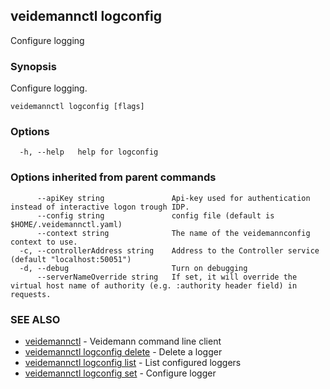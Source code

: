 ## veidemannctl logconfig

Configure logging

### Synopsis

Configure logging.

```
veidemannctl logconfig [flags]
```

### Options

```
  -h, --help   help for logconfig
```

### Options inherited from parent commands

```
      --apiKey string               Api-key used for authentication instead of interactive logon trough IDP.
      --config string               config file (default is $HOME/.veidemannctl.yaml)
      --context string              The name of the veidemannconfig context to use.
  -c, --controllerAddress string    Address to the Controller service (default "localhost:50051")
  -d, --debug                       Turn on debugging
      --serverNameOverride string   If set, it will override the virtual host name of authority (e.g. :authority header field) in requests.
```

### SEE ALSO

* [veidemannctl](veidemannctl.md)	 - Veidemann command line client
* [veidemannctl logconfig delete](veidemannctl_logconfig_delete.md)	 - Delete a logger
* [veidemannctl logconfig list](veidemannctl_logconfig_list.md)	 - List configured loggers
* [veidemannctl logconfig set](veidemannctl_logconfig_set.md)	 - Configure logger

